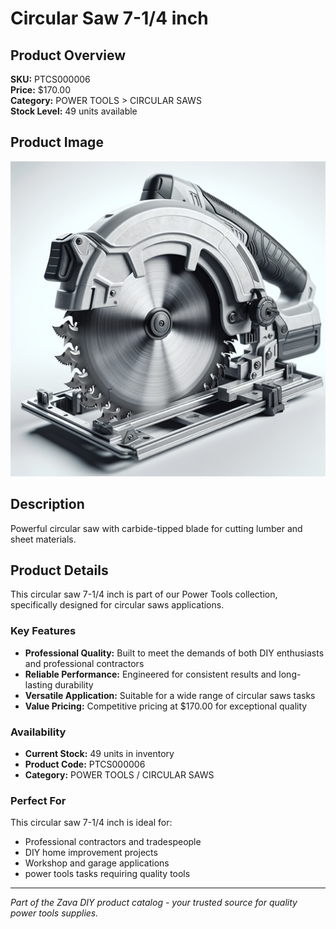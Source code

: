 # Circular Saw 7-1/4 inch

## Product Overview

**SKU:** PTCS000006  
**Price:** $170.00  
**Category:** POWER TOOLS > CIRCULAR SAWS  
**Stock Level:** 49 units available  

## Product Image

![Circular Saw 7-1/4 inch](https://raw.githubusercontent.com/microsoft/ai-tour-26-zava-diy-dataset-plus-mcp/refs/heads/main/images/power_tools_circular_saws_circular_saw_7_14_inch_20250620_182610.png)

## Description

Powerful circular saw with carbide-tipped blade for cutting lumber and sheet materials.

## Product Details

This circular saw 7-1/4 inch is part of our Power Tools collection, specifically designed for circular saws applications. 

### Key Features

- **Professional Quality:** Built to meet the demands of both DIY enthusiasts and professional contractors
- **Reliable Performance:** Engineered for consistent results and long-lasting durability
- **Versatile Application:** Suitable for a wide range of circular saws tasks
- **Value Pricing:** Competitive pricing at $170.00 for exceptional quality

### Availability

- **Current Stock:** 49 units in inventory
- **Product Code:** PTCS000006
- **Category:** POWER TOOLS / CIRCULAR SAWS

### Perfect For

This circular saw 7-1/4 inch is ideal for:
- Professional contractors and tradespeople
- DIY home improvement projects  
- Workshop and garage applications
- power tools tasks requiring quality tools

---

*Part of the Zava DIY product catalog - your trusted source for quality power tools supplies.*
